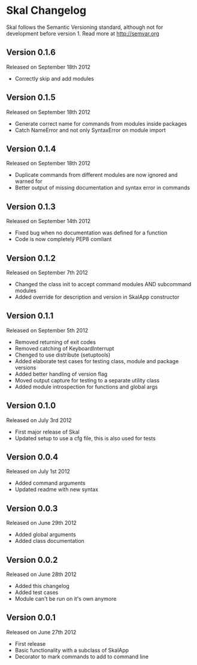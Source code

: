 Skal Changelog
==============

Skal follows the Semantic Versioning standard, although not for development
before version 1. Read more at http://semvar.org


Version 0.1.6
-------------

Released on September 18th 2012

- Correctly skip and add modules


Version 0.1.5
-------------

Released on September 18th 2012

- Generate correct name for commands from modules inside packages
- Catch NameError and not only SyntaxError on module import


Version 0.1.4
-------------

Released on September 18th 2012

- Duplicate commands from different modules are now ignored and warned for
- Better output of missing documentation and syntax error in commands


Version 0.1.3
-------------

Released on September 14th 2012

- Fixed bug when no documentation was defined for a function
- Code is now completely PEP8 comliant


Version 0.1.2
-------------

Released on September 7th 2012

- Changed the class init to accept command modules AND subcommand modules
- Added override for description and version in SkalApp constructor


Version 0.1.1
-------------

Released on September 5th 2012

- Removed returning of exit codes
- Removed catching of KeyboardInterrupt
- Chenged to use distribute (setuptools)
- Added elaborate test cases for testing class, module and package versions
- Added better handling of version flag
- Moved output capture for testing to a separate utility class
- Added module introspection for functions and global args


Version 0.1.0
-------------

Released on July 3rd 2012

- First major release of Skal
- Updated setup to use a cfg file, this is also used for tests


Version 0.0.4
-------------

Released on July 1st 2012

- Added command arguments
- Updated readme with new syntax


Version 0.0.3
-------------

Released on June 29th 2012

- Added global arguments
- Added class documentation


Version 0.0.2
-------------

Released on June 28th 2012

- Added this changelog
- Added test cases
- Module can't be run on it's own anymore


Version 0.0.1
-------------

Released on June 27th 2012

- First release
- Basic functionality with a subclass of SkalApp
- Decorator to mark commands to add to command line
